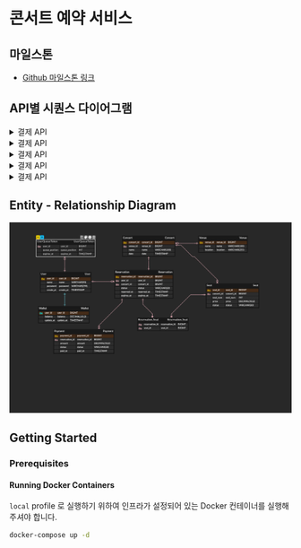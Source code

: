 # 콘서트 예약 서비스

## 마일스톤
- [Github 마일스톤 링크](https://github.com/users/shlish95/projects/1/views/1)

## API별 시퀀스 다이어그램
<details>
<summary>결제 API</summary>

![시퀀스 다이어그램](sequence_diagram/유저 토큰 발급 API.drawio.png)

</details>

<details>
<summary>결제 API</summary>

![시퀀스 다이어그램](sequence_diagram/잔액 충전 및 조회 API.drawio.png)

</details>

<details>
<summary>결제 API</summary>

![시퀀스 다이어그램](sequence_diagram/예약 가능 날짜 및 좌석 조회 API.drawio.png)

</details>

<details>
<summary>결제 API</summary>

![시퀀스 다이어그램](sequence_diagram/결제 API.drawio.png)

</details>

<details>
<summary>결제 API</summary>

![시퀀스 다이어그램](sequence_diagram/좌석 예약 요청 API.drawio.png)

</details>

## Entity - Relationship Diagram

![ERD](ERD.png)



## Getting Started

### Prerequisites

#### Running Docker Containers

`local` profile 로 실행하기 위하여 인프라가 설정되어 있는 Docker 컨테이너를 실행해주셔야 합니다.

```bash
docker-compose up -d
```